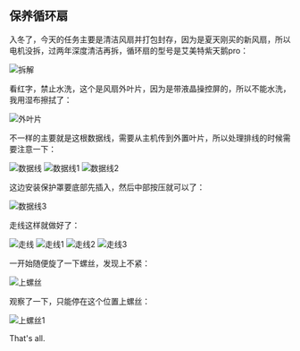 ## 保养循环扇
入冬了，今天的任务主要是清洁风扇并打包封存，因为是夏天刚买的新风扇，所以电机没拆，过两年深度清洁再拆，循环扇的型号是艾美特紫天鹅pro：

![拆解](../images/1-维修家电/06-保养循环扇/拆解.webp)

看红字，禁止水洗，这个是风扇外叶片，因为是带液晶操控屏的，所以不能水洗，我用湿布擦拭了：

![外叶片](../images/1-维修家电/06-保养循环扇/外叶片.webp)

不一样的主要就是这根数据线，需要从主机传到外置叶片，所以处理排线的时候需要注意一下：

![数据线](../images/1-维修家电/06-保养循环扇/数据线.webp)
![数据线1](../images/1-维修家电/06-保养循环扇/数据线1.webp)
![数据线2](../images/1-维修家电/06-保养循环扇/数据线2.webp)

这边安装保护罩要底部先插入，然后中部按压就可以了：

![数据线3](../images/1-维修家电/06-保养循环扇/数据线3.webp)

走线这样就做好了：

![走线](../images/1-维修家电/06-保养循环扇/走线.webp)
![走线1](../images/1-维修家电/06-保养循环扇/走线1.webp)
![走线2](../images/1-维修家电/06-保养循环扇/走线2.webp)
![走线3](../images/1-维修家电/06-保养循环扇/走线3.webp)

一开始随便旋了一下螺丝，发现上不紧：

![上螺丝](../images/1-维修家电/06-保养循环扇/上螺丝.webp)

观察了一下，只能停在这个位置上螺丝：

![上螺丝1](../images/1-维修家电/06-保养循环扇/上螺丝1.webp)

That's all.